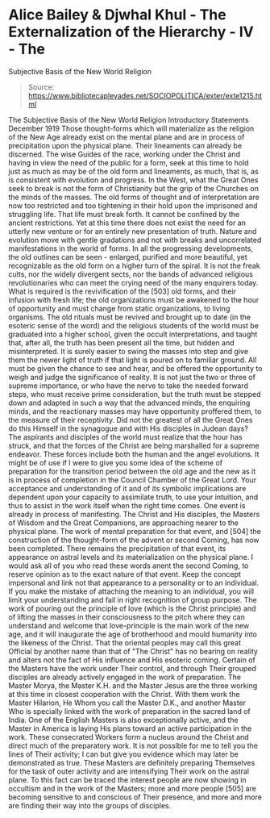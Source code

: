 # Alice Bailey & Djwhal Khul - The Externalization of the Hierarchy - IV - The
Subjective Basis of the New World Religion

> Source: https://www.bibliotecapleyades.net/SOCIOPOLITICA/exter/exte1215.html

The Subjective Basis of the New World Religion
Introductory Statements
December 1919
Those thought-forms which will materialize as the religion of the New Age already exist on the mental plane and are in process of precipitation upon the physical plane. Their lineaments can already be discerned. The wise Guides of the race, working under the Christ and having in view the need of the public for a form, seek at this time to hold just as much as may be of the old form and lineaments, as much, that is, as is consistent with evolution and progress. In the West, what the Great Ones seek to break is not the form of Christianity but the grip of the Churches on the minds of the masses. The old forms of thought and of interpretation are now too restricted and too tightening in their hold upon the imprisoned and struggling life. That life must break forth. It cannot be confined by the ancient restrictions. Yet at this time there does not exist the need for an utterly new venture or for an entirely new presentation of truth. Nature and evolution move with gentle gradations and not with breaks and uncorrelated manifestations in the world of forms. In all the progressing developments, the old outlines can be seen - enlarged, purified and more beautiful, yet recognizable as the old form on a higher turn of the spiral. It is not the freak cults, nor the widely divergent sects, nor the bands of advanced religious revolutionaries who can meet the crying need of the many enquirers today. What is required is the revivification of the [503] old forms, and their infusion with fresh life; the old organizations must be awakened to the hour of opportunity and must change from static organizations, to living organisms. The old rituals must be revived and brought up to date (in the esoteric sense of the word) and the religious students of the world must be graduated into a higher school, given the occult interpretations, and taught that, after all, the truth has been present all the time, but hidden and misinterpreted.
It is surely easier to swing the masses into step and give them the newer light of truth if that light is poured on to familiar ground. All must be given the chance to see and hear, and be offered the opportunity to weigh and judge the significance of reality. It is not just the two or three of supreme importance, or who have the nerve to take the needed forward steps, who must receive prime consideration, but the truth must be stepped down and adapted in such a way that the advanced minds, the enquiring minds, and the reactionary masses may have opportunity proffered them, to the measure of their receptivity. Did not the greatest of all the Great Ones do this Himself in the synagogue and with His disciples in Judean days?
The aspirants and disciples of the world must realize that the hour has struck, and that the forces of the Christ are being marshalled for a supreme endeavor. These forces include both the human and the angel evolutions. It might be of use if I were to give you some idea of the scheme of preparation for the transition period between the old age and the new as it is in process of completion in the Council Chamber of the Great Lord. Your acceptance and understanding of it and of its symbolic implications are dependent upon your capacity to assimilate truth, to use your intuition, and thus to assist in the work itself when the right time comes.
One event is already in process of manifesting. The Christ and His disciples, the Masters of Wisdom and the Great Companions, are approaching nearer to the physical plane. The work of mental preparation for that event, and [504] the construction of the thought-form of the advent or second Coming, has now been completed. There remains the precipitation of that event, its appearance on astral levels and its materialization on the physical plane. I would ask all of you who read these words anent the second Coming, to reserve opinion as to the exact nature of that event. Keep the concept impersonal and link not that appearance to a personality or to an individual. If you make the mistake of attaching the meaning to an individual, you will limit your understanding and fail in right recognition of group purpose. The work of pouring out the principle of love (which is the Christ principle) and of lifting the masses in their consciousness to the pitch where they can understand and welcome that love-principle is the main work of the new age, and it will inaugurate the age of brotherhood and mould humanity into the likeness of the Christ. That the oriental peoples may call this great Official by another name than that of "The Christ" has no bearing on reality and alters not the fact of His influence and His esoteric coming.
Certain of the Masters have the work under Their control, and through Their grouped disciples are already actively engaged in the work of preparation. The Master Morya, the Master K.H. and the Master Jesus are the three working at this time in closest cooperation with the Christ. With them work the Master Hilarion, He Whom you call the Master D.K., and another Master Who is specially linked with the work of preparation in the sacred land of India. One of the English Masters is also exceptionally active, and the Master in America is laying His plans toward an active participation in the work. These consecrated Workers form a nucleus around the Christ and direct much of the preparatory work. It is not possible for me to tell you the lines of Their activity; I can but give you evidence which may later be demonstrated as true. These Masters are definitely preparing Themselves for the task of outer activity and are intensifying Their work on the astral plane. To this fact can be traced the interest people are now showing in occultism and in the work of the Masters; more and more people [505] are becoming sensitive to and conscious of Their presence, and more and more are finding their way into the groups of disciples.
